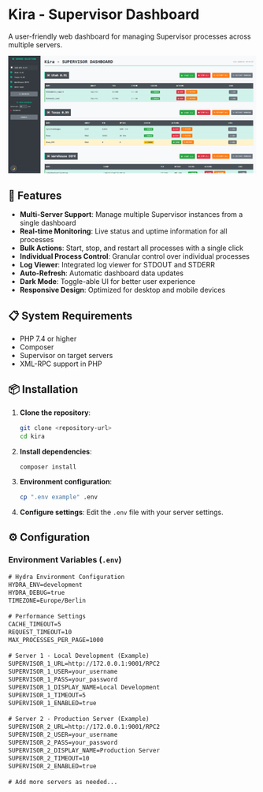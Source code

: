 # Kira - Supervisor Dashboard

A user-friendly web dashboard for managing Supervisor processes across multiple servers.

![Screenshot](Images/Screenshot.png)

## 🚀 Features

- **Multi-Server Support**: Manage multiple Supervisor instances from a single dashboard
- **Real-time Monitoring**: Live status and uptime information for all processes
- **Bulk Actions**: Start, stop, and restart all processes with a single click
- **Individual Process Control**: Granular control over individual processes
- **Log Viewer**: Integrated log viewer for STDOUT and STDERR
- **Auto-Refresh**: Automatic dashboard data updates
- **Dark Mode**: Toggle-able UI for better user experience
- **Responsive Design**: Optimized for desktop and mobile devices

## 📋 System Requirements

- PHP 7.4 or higher
- Composer
- Supervisor on target servers
- XML-RPC support in PHP

## 📦 Installation

1. **Clone the repository**:
   ```bash
   git clone <repository-url>
   cd kira
   ```

2. **Install dependencies**:
   ```bash
   composer install
   ```

3. **Environment configuration**:
   ```bash
   cp ".env example" .env
   ```

4. **Configure settings**:
   Edit the `.env` file with your server settings.

## ⚙️ Configuration

### Environment Variables (`.env`)

```env
# Hydra Environment Configuration
HYDRA_ENV=development
HYDRA_DEBUG=true
TIMEZONE=Europe/Berlin

# Performance Settings
CACHE_TIMEOUT=5
REQUEST_TIMEOUT=10
MAX_PROCESSES_PER_PAGE=1000

# Server 1 - Local Development (Example)
SUPERVISOR_1_URL=http://172.0.0.1:9001/RPC2
SUPERVISOR_1_USER=your_username
SUPERVISOR_1_PASS=your_password
SUPERVISOR_1_DISPLAY_NAME=Local Development
SUPERVISOR_1_TIMEOUT=5
SUPERVISOR_1_ENABLED=true

# Server 2 - Production Server (Example)
SUPERVISOR_2_URL=http://172.0.0.1:9001/RPC2
SUPERVISOR_2_USER=your_username
SUPERVISOR_2_PASS=your_password
SUPERVISOR_2_DISPLAY_NAME=Production Server
SUPERVISOR_2_TIMEOUT=10
SUPERVISOR_2_ENABLED=true

# Add more servers as needed...
```

